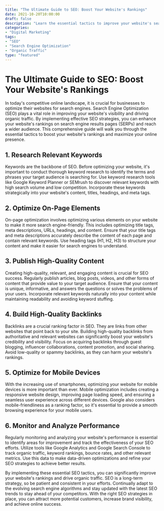 ```yaml
---
title: "The Ultimate Guide to SEO: Boost Your Website's Rankings"
date: 2021-10-20T10:00:00
draft: false
description: "Learn the essential tactics to improve your website's search engine rankings and drive organic traffic."
categories:
- "Digital Marketing"
tags:
- "SEO"
- "Search Engine Optimization"
- "Organic Traffic"
type: "featured"
---
```


# The Ultimate Guide to SEO: Boost Your Website's Rankings

In today's competitive online landscape, it is crucial for businesses to optimize their websites for search engines. Search Engine Optimization (SEO) plays a vital role in improving your website's visibility and driving organic traffic. By implementing effective SEO strategies, you can enhance your website's rankings on search engine results pages (SERPs) and reach a wider audience. This comprehensive guide will walk you through the essential tactics to boost your website's rankings and maximize your online presence.

## 1. Research Relevant Keywords

Keywords are the backbone of SEO. Before optimizing your website, it's important to conduct thorough keyword research to identify the terms and phrases your target audience is searching for. Use keyword research tools like Google Keyword Planner or SEMrush to discover relevant keywords with high search volume and low competition. Incorporate these keywords strategically into your website's content, titles, headings, and meta tags.

## 2. Optimize On-Page Elements

On-page optimization involves optimizing various elements on your website to make it more search engine-friendly. This includes optimizing title tags, meta descriptions, URLs, headings, and content. Ensure that your title tags and meta descriptions accurately describe the content of each page and contain relevant keywords. Use heading tags (H1, H2, H3) to structure your content and make it easier for search engines to understand.

## 3. Publish High-Quality Content

Creating high-quality, relevant, and engaging content is crucial for SEO success. Regularly publish articles, blog posts, videos, and other forms of content that provide value to your target audience. Ensure that your content is unique, informative, and answers the questions or solves the problems of your users. Incorporate relevant keywords naturally into your content while maintaining readability and avoiding keyword stuffing.

## 4. Build High-Quality Backlinks

Backlinks are a crucial ranking factor in SEO. They are links from other websites that point back to your site. Building high-quality backlinks from authoritative and relevant websites can significantly boost your website's credibility and visibility. Focus on acquiring backlinks through guest blogging, influencer collaborations, content promotion, and social sharing. Avoid low-quality or spammy backlinks, as they can harm your website's rankings.

## 5. Optimize for Mobile Devices

With the increasing use of smartphones, optimizing your website for mobile devices is more important than ever. Mobile optimization includes creating a responsive website design, improving page loading speed, and ensuring a seamless user experience across different devices. Google also considers mobile-friendliness as a ranking factor, so it's essential to provide a smooth browsing experience for your mobile users.

## 6. Monitor and Analyze Performance

Regularly monitoring and analyzing your website's performance is essential to identify areas for improvement and track the effectiveness of your SEO efforts. Utilize tools like Google Analytics and Google Search Console to track organic traffic, keyword rankings, bounce rates, and other relevant metrics. Use this data to make data-driven optimizations and refine your SEO strategies to achieve better results.

By implementing these essential SEO tactics, you can significantly improve your website's rankings and drive organic traffic. SEO is a long-term strategy, so be patient and consistent in your efforts. Continually adapt to the evolving search engine algorithms and stay updated with the latest SEO trends to stay ahead of your competitors. With the right SEO strategies in place, you can attract more potential customers, increase brand visibility, and achieve online success.
